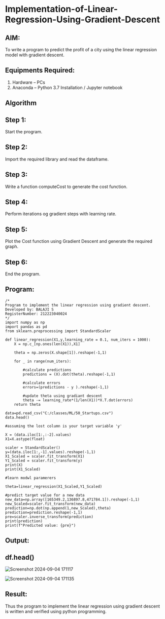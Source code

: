 # Implementation-of-Linear-Regression-Using-Gradient-Descent

## AIM:
To write a program to predict the profit of a city using the linear regression model with gradient descent.

## Equipments Required:
1. Hardware – PCs
2. Anaconda – Python 3.7 Installation / Jupyter notebook

## Algorithm
## Step 1:
Start the program.
## Step 2:
Import the required library and read the dataframe.
## Step 3:
Write a function computeCost to generate the cost function.
## Step 4:
Perform iterations og gradient steps with learning rate.
## Step 5:
Plot the Cost function using Gradient Descent and generate the required graph.
## Step 6:
End the program.

## Program:
```
/*
Program to implement the linear regression using gradient descent.
Developed by: BALAJI S
RegisterNumber: 212223040024
*/
import numpy as np
import pandas as pd
from sklearn.preprocessing import StandardScaler

def linear_regression(X1,y,learning_rate = 0.1, num_iters = 1000):
    X = np.c_[np.ones(len(X1)),X1]
    
    theta = np.zeros(X.shape[1]).reshape(-1,1)
    
    for _ in range(num_iters):
        
        #calculate predictions
        predictions = (X).dot(theta).reshape(-1,1)
        
        #calculate errors
        errors=(predictions - y ).reshape(-1,1)
        
        #update theta using gradiant descent
        theta -= learning_rate*(1/len(X1))*X.T.dot(errors)
    return theta
                                        
data=pd.read_csv("C:/classes/ML/50_Startups.csv")
data.head()

#assuming the lost column is your target variable 'y' 

X = (data.iloc[1:,:-2].values)
X1=X.astype(float)

scaler = StandardScaler()
y=(data.iloc[1:,-1].values).reshape(-1,1)
X1_Scaled = scaler.fit_transform(X1)
Y1_Scaled = scaler.fit_transform(y)
print(X)
print(X1_Scaled)

#learn modwl paramerers

theta=linear_regression(X1_Scaled,Y1_Scaled)

#predict target value for a new data
new_data=np.array([165349.2,136897.8,471784.1]).reshape(-1,1)
new_Scaled=scaler.fit_transform(new_data)
prediction=np.dot(np.append(1,new_Scaled),theta)
prediction=prediction.reshape(-1,1)
pre=scaler.inverse_transform(prediction)
print(prediction)
print(f"Predicted value: {pre}")

```
## Output:
## df.head()
![Screenshot 2024-09-04 171117](https://github.com/user-attachments/assets/6e1b094c-19d3-4af0-b573-0352b9736230)

![Screenshot 2024-09-04 171135](https://github.com/user-attachments/assets/ab15c30d-ac6c-41fa-bfea-cbda496ab2c7)


## Result:
Thus the program to implement the linear regression using gradient descent is written and verified using python programming.
